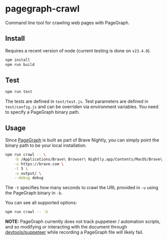 pagegraph-crawl
===

Command line tool for crawling web pages with PageGraph.

Install
---
Requires a recent version of node (current testing is done on `v23.4.0`).

```bash
npm install
npm run build
```

Test
---
```bash
npm run test
```
The tests are defined in `test/test.js`. Test parameters are defined in `test/config.js` and can be overriden via environment variables. You need to specify a PageGraph binary path.

Usage
---
Since [PageGraph](https://github.com/brave/brave-browser/wiki/PageGraph) is built as part of Brave Nightly, you can simply point the binary path to be your local installation.

```bash
npm run crawl -- \
    -b /Applications/Brave\ Browser\ Nightly.app/Contents/MacOS/Brave\ Browser\ Nightly \
    -u https://brave.com \
    -t 5 \
    -o output/ \
    --debug debug
```

The `-t` specifies how many seconds to crawl the URL provided in `-u` using the PageGraph binary in `-b`.

You can see all supported options:
```bash
npm run crawl -- -h
```

**NOTE:** PageGraph currently does not track puppeteer / automation scripts, and so modifying or interacting with the document through [devtools/puppeteer](https://pptr.dev/) while recording a PageGraph file will likely fail.
